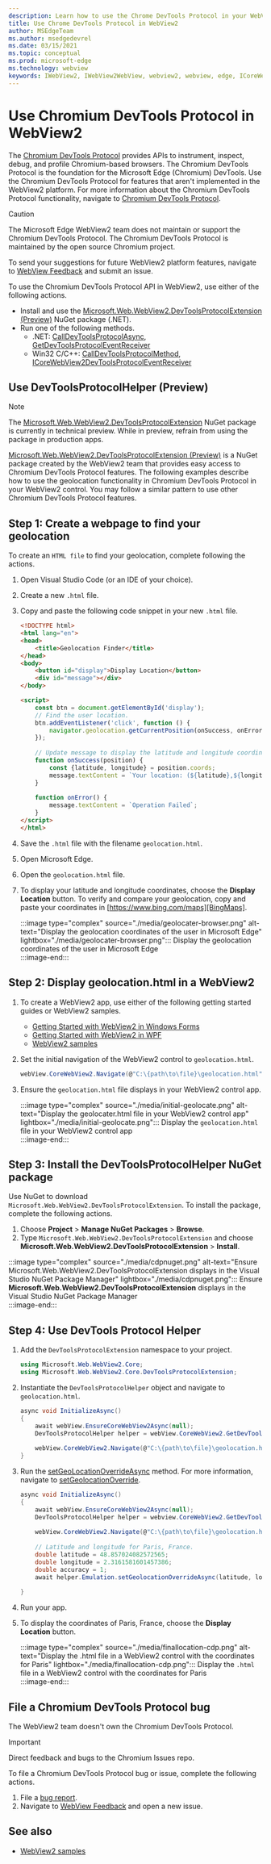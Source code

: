 ```yaml
---
description: Learn how to use the Chrome DevTools Protocol in your WebView2 apps using the Microsoft Edge WebView2 Chromium DevTools Protocol NuGet package
title: Use Chrome DevTools Protocol in WebView2
author: MSEdgeTeam
ms.author: msedgedevrel
ms.date: 03/15/2021
ms.topic: conceptual
ms.prod: microsoft-edge
ms.technology: webview
keywords: IWebView2, IWebView2WebView, webview2, webview, edge, ICoreWebView2, ICoreWebView2Controller, Chrome DevTools Protocol
---
```

# Use Chromium DevTools Protocol in WebView2  

The [Chromium DevTools Protocol][GitHubChromedevtoolsDevtoolsProtocol] provides APIs to instrument, inspect, debug, and profile Chromium-based browsers.  The Chromium DevTools Protocol is the foundation for the Microsoft Edge \(Chromium\) DevTools.  Use the Chromium DevTools Protocol for features that aren't implemented in the WebView2 platform.  For more information about the Chromium DevTools Protocol functionality, navigate to [Chromium DevTools Protocol][GitHubChromedevtoolsDevtoolsProtocol].  

> [!CAUTION]
> The Microsoft Edge WebView2 team does not maintain or support the Chromium DevTools Protocol.  The Chromium DevTools Protocol is maintained by the open source Chromium project.  
> 
> To send your suggestions for future WebView2 platform features, navigate to [WebView Feedback][GithubMicrosoftedgeWebview2feedback] and submit an issue.  

To use the Chromium DevTools Protocol API in WebView2, use either of the following actions.  

*   Install and use the [Microsoft.Web.WebView2.DevToolsProtocolExtension (Preview)][NugettestIntPackagesMicrosoftWebWebView2DevToolsprotocolextension] NuGet package \(.NET\).  
*   Run one of the following methods.  
    *   .NET:  [CallDevToolsProtocolAsync][DotnetApiMicrosoftWebWebview2CoreCorewebview2CalldevtoolsprotocolmethodasyncViewWebview2Dotnet1077444MicrosoftWebWebView2CoreCorewebview2CalldevtoolsprotocolmethodsyncSystemStringSystemString], [GetDevToolsProtocolEventReceiver][DotnetApiMicrosoftWebWebview2CoreCorewebview2GetdevtoolsprotocoleventreceiverViewWebview2Dotnet1077444]  
    *   Win32 C/C++:  [CallDevToolsProtocolMethod][Webview2ReferenceWin32Icorewebview2ViewWebview21077444Calldevtoolsprotocolmethod], [ICoreWebView2DevToolsProtocolEventReceiver][Webview2ReferenceWin32Icorewebview2devtoolsprotocoleventreceiverViewWebview21077444]  
    
## Use DevToolsProtocolHelper (Preview)

> [!NOTE]
> The [Microsoft.Web.WebView2.DevToolsProtocolExtension][NugettestIntPackagesMicrosoftWebWebView2DevToolsprotocolextension] NuGet package is currently in technical preview.  While in preview, refrain from using the package in production apps.

[Microsoft.Web.WebView2.DevToolsProtocolExtension (Preview)][NugettestIntPackagesMicrosoftWebWebView2DevToolsprotocolextension] is a NuGet package created by the WebView2 team that provides easy access to Chromium DevTools Protocol features.  The following examples describe how to use the geolocation functionality in Chromium DevTools Protocol in your WebView2 control.  You may follow a similar pattern to use other Chromium DevTools Protocol features.  

## Step 1: Create a webpage to find your geolocation  

To create an `HTML file` to find your geolocation, complete following the actions.  

1.  Open Visual Studio Code \(or an IDE of your choice\).  
1.  Create a new `.html` file.  
1.  Copy and paste the following code snippet in your new `.html` file.  
    
    ```html
    <!DOCTYPE html>
    <html lang="en">
    <head>
        <title>Geolocation Finder</title>
    </head>
    <body>
        <button id="display">Display Location</button>
        <div id="message"></div>
    </body>
    
    <script>
        const btn = document.getElementById('display');
        // Find the user location.
        btn.addEventListener('click', function () {
            navigator.geolocation.getCurrentPosition(onSuccess, onError);
        });
        
        // Update message to display the latitude and longitude coordinates.
        function onSuccess(position) {
            const {latitude, longitude} = position.coords;
            message.textContent = `Your location: (${latitude},${longitude})`;
        }
        
        function onError() {
            message.textContent = `Operation Failed`;
        }
    </script>
    </html>
    ```  
    
1.  Save the `.html` file with the filename `geolocation.html`.  
1.  Open Microsoft Edge.  
1.  Open the `geolocation.html` file.  
1.  To display your latitude and longitude coordinates, choose the **Display Location** button.  To verify and compare your geolocation, copy and paste your coordinates in [https://www.bing.com/maps][BingMaps].  
    
    :::image type="complex" source="./media/geolocater-browser.png" alt-text="Display the geolocation coordinates of the user in Microsoft Edge" lightbox="./media/geolocater-browser.png":::
       Display the geolocation coordinates of the user in Microsoft Edge  
    :::image-end:::  
    
## Step 2: Display geolocation.html in a WebView2  

1.  To create a WebView2 app, use either of the following getting started guides or WebView2 samples.  
    *   [Getting Started with WebView2 in Windows Forms][Webview2GettingstartedWinforms]  
    *   [Getting Started with WebView2 in WPF][Webview2GettingstartedWpf]  
    *   [WebView2 samples][GithubMicrosoftedgeWebview2samples]  
        
1.  Set the initial navigation of the WebView2 control to `geolocation.html`.  
    
    ```csharp
    webView.CoreWebView2.Navigate(@"C:\{path\to\file}\geolocation.html");
    ```  
    
1.  Ensure the `geolocation.html` file displays in your WebView2 control app.  
    
    :::image type="complex" source="./media/initial-geolocate.png" alt-text="Display the geolocater.html file in your WebView2 control app" lightbox="./media/initial-geolocate.png":::
       Display the `geolocation.html` file in your WebView2 control app  
    :::image-end:::  
    
## Step 3: Install the DevToolsProtocolHelper NuGet package  

Use NuGet to download `Microsoft.Web.WebView2.DevToolsProtocolExtension`.  To install the package, complete the following actions.  

1.  Choose **Project** > **Manage NuGet Packages** > **Browse**.  
1.  Type `Microsoft.Web.WebView2.DevToolsProtocolExtension` and choose **Microsoft.Web.WebView2.DevToolsProtocolExtension** > **Install**.   
    
:::image type="complex" source="./media/cdpnuget.png" alt-text="Ensure Microsoft.Web.WebView2.DevToolsProtocolExtension displays in the Visual Studio NuGet Package Manager" lightbox="./media/cdpnuget.png":::
   Ensure **Microsoft.Web.WebView2.DevToolsProtocolExtension** displays in the Visual Studio NuGet Package Manager  
:::image-end:::  

## Step 4: Use DevTools Protocol Helper  

1.  Add the `DevToolsProtocolExtension` namespace to your project.  
    
    ```csharp
    using Microsoft.Web.WebView2.Core;
    using Microsoft.Web.WebView2.Core.DevToolsProtocolExtension;
    ```  
    
1.  Instantiate the `DevToolsProtocolHelper` object and navigate to `geolocation.html`.  
    
    ```csharp
    async void InitializeAsync()
    {
        await webView.EnsureCoreWebView2Async(null);
        DevToolsProtocolHelper helper = webView.CoreWebView2.GetDevToolsProtocolHelper(); 
        
        webView.CoreWebView2.Navigate(@"C:\{path\to\file}\geolocation.html");
    }
    ```  
    
1.  Run the [setGeoLocationOverrideAsync][GithubChromedevtoolsDevtoolsProtocolTotEmulationMethodSetgeolocationoverride] method.  For more information, navigate to [setGeolocationOverride][GithubChromedevtoolsDevtoolsProtocolTotEmulationMethodSetgeolocationoverride].  
    
    ```csharp
    async void InitializeAsync()
    {
        await webView.EnsureCoreWebView2Async(null);
        DevToolsProtocolHelper helper = webview.CoreWebView2.GetDevToolsProtocolHelper();
        
        webView.CoreWebView2.Navigate(@"C:\{path\to\file}\geolocation.html");
        
        // Latitude and longitude for Paris, France.
        double latitude = 48.857024082572565;  
        double longitude = 2.3161581601457386;  
        double accuracy = 1;
        await helper.Emulation.setGeolocationOverrideAsync(latitude, longitude, accuracy);
        
    }
    ```  
    
1.  Run your app.  
1.  To display the coordinates of Paris, France, choose the **Display Location** button.  
    
    :::image type="complex" source="./media/finallocation-cdp.png" alt-text="Display the .html file in a WebView2 control with the coordinates for Paris" lightbox="./media/finallocation-cdp.png":::
       Display the `.html` file in a WebView2 control with the coordinates for Paris  
    :::image-end:::  
    
## File a Chromium DevTools Protocol bug  

The WebView2 team doesn't own the Chromium DevTools Protocol.  

> [!IMPORTANT]
> Direct feedback and bugs to the Chromium Issues repo.  

To file a Chromium DevTools Protocol bug or issue, complete the following actions.  

1.  File a [bug report][ChromiumBugsChromiumIssuesEntryComponentsPlatformDevtoolsPlatform].  
1.  Navigate to [WebView Feedback][GithubMicrosoftedgeWebview2feedback] and open a new issue.  
    
## See also  

*   [WebView2 samples][GithubMicrosoftedgeWebview2samples]  
    
 <!-- links -->  

[Webview2GettingstartedWinforms]: /microsoft-edge/webview2/gettingstarted/winforms "Getting started with WebView2 in Windows Forms | Microsoft Docs"  
[Webview2GettingstartedWpf]: /microsoft-edge/webview2/gettingstarted/wpf "Getting started with WebView2 in WPF | Microsoft Docs"  

[DotnetApiMicrosoftWebWebview2CoreCorewebview2GetdevtoolsprotocoleventreceiverViewWebview2Dotnet1077444]: /dotnet/api/microsoft.web.webview2.core.corewebview2.getdevtoolsprotocoleventreceiver?view=webview2-dotnet-1.0.774.44&preserve-view=true "CoreWebView2.GetDevToolsProtocolEventReceiver(String) Method | Microsoft Docs"  
[DotnetApiMicrosoftWebWebview2CoreCorewebview2CalldevtoolsprotocolmethodasyncViewWebview2Dotnet1077444MicrosoftWebWebView2CoreCorewebview2CalldevtoolsprotocolmethodsyncSystemStringSystemString]: /dotnet/api/microsoft.web.webview2.core.corewebview2.calldevtoolsprotocolmethodasync?view=webview2-dotnet-1.0.774.44&preserve-view=true#Microsoft_Web_WebView2_Core_CoreWebView2_CallDevToolsProtocolMethodAsync_System_String_System_String_ "CoreWebView2.CallDevToolsProtocolMethodAsync(String, String) Method | Microsoft Docs"  

[Webview2ReferenceWin32Icorewebview2ViewWebview21077444Calldevtoolsprotocolmethod]: /microsoft-edge/webview2/reference/win32/icorewebview2?view=webview2-1.0.774.44&preserve-view=true#calldevtoolsprotocolmethod "CallDevToolsProtocolMethod - interface ICoreWebView2 | Microsoft Docs"  
[Webview2ReferenceWin32Icorewebview2devtoolsprotocoleventreceiverViewWebview21077444]: /microsoft-edge/webview2/reference/win32/icorewebview2devtoolsprotocoleventreceiver?view=webview2-1.0.774.44&preserve-view=true "interface ICoreWebView2DevToolsProtocolEventReceiver | Microsoft Docs"  

[BingMaps]: https://www.bing.com/maps "Bing Maps"  

[GitHubChromedevtoolsDevtoolsProtocol]: https://chromedevtools.github.io/devtools-protocol "Chrome DevTools Protocol | GitHub"  
[GithubChromedevtoolsDevtoolsProtocolTotEmulationMethodSetgeolocationoverride]: https://chromedevtools.github.io/devtools-protocol/tot/Emulation/#method-setGeolocationOverride "Emulation.setGeolocationOverride - Chrome DevTools Protocol | GitHub"  

[GithubMicrosoftedgeWebview2feedback]: https://github.com/MicrosoftEdge/WebView2Feedback "WebView Feedback | GitHub"  
[GithubMicrosoftedgeWebview2samples]: https://github.com/MicrosoftEdge/WebView2Samples "WebView2 samples | GitHub"  

[ChromiumBugsChromiumIssuesEntryComponentsPlatformDevtoolsPlatform]: https://bugs.chromium.org/p/chromium/issues/entry?components=Platform%3EDevTools%3EPlatform "Bug report | Chromium Bugs"  

[NugettestIntPackagesMicrosoftWebWebView2DevToolsprotocolextension]: https://int.nugettest.org/packages/Microsoft.Web.WebView2.DevToolsProtocolExtension "Microsoft.Web.WebView2.DevToolsProtocolExtension | NuGet QA Gallery"  
